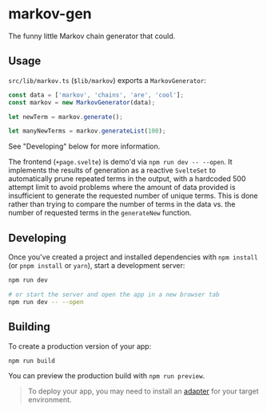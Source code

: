 # markov-gen

The funny little Markov chain generator that could.

## Usage 

`src/lib/markov.ts` (`$lib/markov`) exports a `MarkovGenerator`:

```ts
const data = ['markov', 'chains', 'are', 'cool'];
const markov = new MarkovGenerator(data);

let newTerm = markov.generate();

let manyNewTerms = markov.generateList(100);
```

See "Developing" below for more information.

The frontend (`+page.svelte`) is demo'd via `npm run dev -- --open`.
It implements the results of generation as a reactive `SvelteSet` to automatically prune repeated terms in the output, with a hardcoded 500 attempt limit to avoid problems where the amount of data provided is insufficient to generate the requested number of unique terms. This is done rather than trying to compare the number of terms in the data vs. the number of requested terms in the `generateNew` function.

## Developing

Once you've created a project and installed dependencies with `npm install` (or `pnpm install` or `yarn`), start a development server:

```bash
npm run dev

# or start the server and open the app in a new browser tab
npm run dev -- --open
```

## Building

To create a production version of your app:

```bash
npm run build
```

You can preview the production build with `npm run preview`.

> To deploy your app, you may need to install an [adapter](https://svelte.dev/docs/kit/adapters) for your target environment.

